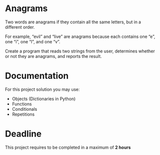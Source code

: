 # Anagrams

Two words are anagrams if they contain all the same letters, but in a different order. 

For example, “evil” and “live” are anagrams because each contains one “e”, one “i”, one “l”, and one “v”. 

Create a program that reads two strings from the user,
determines whether or not they are anagrams, and reports the result.
 	 	 	 			 
# Documentation

For this project solution you may use:

- Objects (Dictionaries in Python)
- Functions
- Conditionals
- Repetitions

# Deadline

This project requires to be completed in a maximum of **2 hours**
